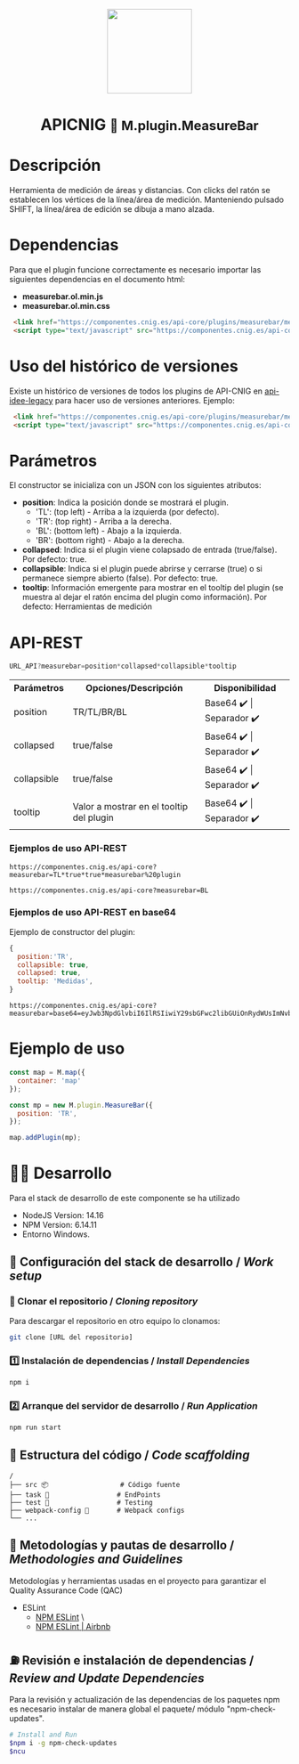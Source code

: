 <p align="center">
  <img src="https://www.ign.es/resources/viewer/images/logoApiCnig0.5.png" height="152" />
</p>
<h1 align="center"><strong>APICNIG</strong> <small>🔌 M.plugin.MeasureBar</small></h1>

# Descripción

Herramienta de medición de áreas y distancias.
Con clicks del ratón se establecen los vértices de la línea/área de medición.
Manteniendo pulsado SHIFT, la línea/área de edición se dibuja a mano alzada.

# Dependencias

Para que el plugin funcione correctamente es necesario importar las siguientes dependencias en el documento html:

- **measurebar.ol.min.js**
- **measurebar.ol.min.css**

```html
 <link href="https://componentes.cnig.es/api-core/plugins/measurebar/measurebar.ol.min.css" rel="stylesheet" />
 <script type="text/javascript" src="https://componentes.cnig.es/api-core/plugins/measurebar/measurebar.ol.min.js"></script>
```

# Uso del histórico de versiones

Existe un histórico de versiones de todos los plugins de API-CNIG en [api-idee-legacy](https://github.com/IGN-CNIG/API-CNIG/tree/master/api-idee-legacy/plugins) para hacer uso de versiones anteriores.
Ejemplo:
```html
 <link href="https://componentes.cnig.es/api-core/plugins/measurebar/measurebar-1.0.0.ol.min.css" rel="stylesheet" />
 <script type="text/javascript" src="https://componentes.cnig.es/api-core/plugins/measurebar/measurebar-1.0.0.ol.min.js"></script>
```

# Parámetros

El constructor se inicializa con un JSON con los siguientes atributos:

- **position**: Indica la posición donde se mostrará el plugin.
  - 'TL': (top left) - Arriba a la izquierda (por defecto).
  - 'TR': (top right) - Arriba a la derecha.
  - 'BL': (bottom left) - Abajo a la izquierda.
  - 'BR': (bottom right) - Abajo a la derecha.
- **collapsed**: Indica si el plugin viene colapsado de entrada (true/false). Por defecto: true.
- **collapsible**: Indica si el plugin puede abrirse y cerrarse (true) o si permanece siempre abierto (false). Por defecto: true.
- **tooltip**: Información emergente para mostrar en el tooltip del plugin (se muestra al dejar el ratón encima del plugin como información). Por defecto: Herramientas de medición

# API-REST

```javascript
URL_API?measurebar=position*collapsed*collapsible*tooltip
```

<table>
  <tr>
    <th>Parámetros</th>
    <th>Opciones/Descripción</th>
    <th>Disponibilidad</th>
  </tr>
  <tr>
    <td>position</td>
    <td>TR/TL/BR/BL</td>
    <td>Base64 ✔️  | Separador ✔️ </td>
  </tr>
  <tr>
    <td>collapsed</td>
    <td>true/false</td>
    <td>Base64 ✔️  | Separador ✔️ </td>
  </tr>
  <tr>
    <td>collapsible</td>
    <td>true/false</td>
    <td>Base64 ✔️  | Separador ✔️ </td>
  </tr>
  <tr>
    <td>tooltip</td>
    <td>Valor a mostrar en el tooltip del plugin</td>
    <td>Base64 ✔️  | Separador ✔️ </td>
  </tr>
</table>


### Ejemplos de uso API-REST

```
https://componentes.cnig.es/api-core?measurebar=TL*true*true*measurebar%20plugin
```

```
https://componentes.cnig.es/api-core?measurebar=BL
```

### Ejemplos de uso API-REST en base64
Ejemplo de constructor del plugin:
```javascript
{
  position:'TR',
  collapsible: true,
  collapsed: true,
  tooltip: 'Medidas',
}
```
```
https://componentes.cnig.es/api-core?measurebar=base64=eyJwb3NpdGlvbiI6IlRSIiwiY29sbGFwc2libGUiOnRydWUsImNvbGxhcHNlZCI6dHJ1ZSwidG9vbHRpcCI6Ik1lZGlkYXMifQ==
```

# Ejemplo de uso

```javascript
const map = M.map({
  container: 'map'
});

const mp = new M.plugin.MeasureBar({
  position: 'TR',
});

map.addPlugin(mp);
```

# 👨‍💻 Desarrollo

Para el stack de desarrollo de este componente se ha utilizado

* NodeJS Version: 14.16
* NPM Version: 6.14.11
* Entorno Windows.

## 📐 Configuración del stack de desarrollo / *Work setup*


### 🐑 Clonar el repositorio / *Cloning repository*

Para descargar el repositorio en otro equipo lo clonamos:

```bash
git clone [URL del repositorio]
```

### 1️⃣ Instalación de dependencias / *Install Dependencies*

```bash
npm i
```

### 2️⃣ Arranque del servidor de desarrollo / *Run Application*

```bash
npm run start
```

## 📂 Estructura del código / *Code scaffolding*

```any
/
├── src 📦                  # Código fuente
├── task 📁                 # EndPoints
├── test 📁                 # Testing
├── webpack-config 📁       # Webpack configs
└── ...
```
## 📌 Metodologías y pautas de desarrollo / *Methodologies and Guidelines*

Metodologías y herramientas usadas en el proyecto para garantizar el Quality Assurance Code (QAC)

* ESLint
  * [NPM ESLint](https://www.npmjs.com/package/eslint) \
  * [NPM ESLint | Airbnb](https://www.npmjs.com/package/eslint-config-airbnb)

## ⛽️ Revisión e instalación de dependencias / *Review and Update Dependencies*

Para la revisión y actualización de las dependencias de los paquetes npm es necesario instalar de manera global el paquete/ módulo "npm-check-updates".

```bash
# Install and Run
$npm i -g npm-check-updates
$ncu
```
